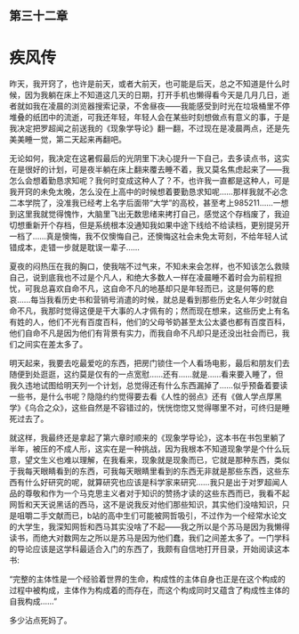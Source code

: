 ## ﻿第三十二章

# 疾风传

昨天，我开窍了，也许是前天，或者大前天，也可能是后天，总之不知道是什么时候，因为我躺在床上不知道这几天的日期，打开手机也懒得看今天是几月几日，逝者就如我在凌晨的浏览器搜索记录，不舍昼夜——我能感受到时光在垃圾桶里不停堆叠的纸团中的流逝，可我还年轻，年轻人会在某些时刻想做点有意义的事，于是我决定把罗超闻之前送我的《现象学导论》翻一翻，不过现在是凌晨两点，还是先美美睡一觉，第﻿二天起来再翻吧。

无论如何，我决定在这暑假最后的光阴里下决心提升一下自己，去多读点书，这实在是很好的计划，可是夜半躺在床上翻来覆去睡不着，我又莫名焦虑起来了——我怎么会想着勤恳求知呢？我何时变成这种人了？不，也许我一直都是这种人，可是我开窍的未免太晚，怎么没在上高中的时候想着要勤恳求知呢……那样我就不必念二本学院了，没准我已经考上名字后面带“大学”的高校，甚至考上985211……一想到这里我就觉得愧怍，大脑里飞出无数思绪来拷打自己，感觉这个存档废了，我迫切想重新开个存档，但是系统根本没通知我如果中途﻿下线给不给读档，更别提另开一档了……真是懊悔，我不仅懊悔自己，还懊悔这社会未免太苛刻，不给年轻人试错成本，走错一步就是耽误一辈子……

夏夜的闷热压在我的胸口，使我喘不过气来，不知未来会怎样，也不知该怎么救赎自己，说到底我也不过是个凡人，和绝大多数人一样在凌晨睡不着时会为前程担忧，可我总喜欢自命不凡，这自命不凡的地基却只是年轻而已，这是何等的悲哀……每当我看历史书和营销号消遣的时候，就总是看到那些历史名人年少时就自命不凡，我那时觉得这便是干大事的人才佩有的；然而现在想来，这些历史上有名有姓的人，他们不光有﻿百度百科，他们的父母爷奶甚至太公太婆也都有百度百科，他们自命不凡是因为他们有背景有实力，而我自命不凡却只是还没出社会而已，我们之间实在差太多了。

明天起来，我要去吃最爱吃的东西，把房门锁住一个人看场电影，最后和朋友们去随便到处逛逛，这约莫是仅有的一点宽慰……还有……就是……看来要入睡了，但我久违地试图给明天列一个计划，总觉得还有什么东西漏掉了……似乎预备着要读一些书，是什么书呢？隐隐约约觉得要去看《人性的弱点》还有《做人学点厚黑学》《乌合之众》，这些自然是不容错过的，恍恍惚惚又觉得哪里不﻿对，可终归是睡死过去了。

就这样，我最终还是拿起了第六章时顺来的《现象学导论》，这本书在书包里躺了半年，被压的不成人形，这实在是一种挑战，因为我根本不知道现象学是个什么玩意，望文生义也难以理解，在我看来，现象就是现象而已，它就是那种东西，类似于我每天眼睛看到的东西，可我每天眼睛里看到的东西无非就是那些东西，这些东西有什么好研究的呢，就算研究也应该是科学家来研究……我只是出于对罗超闻人品的尊敬和作为一个马克思主义者对于知识的赞扬才读的这些东西而已，我看不起网哲和天天说黑话的西马，这不是说我反对他们那些知识，其实他们没啥知识，只是咀嚼二﻿手文献而已，b站的高中生们可能被网哲吸引，不过作为一个经常水论文的大学生，我深知网哲和西马其实没啥了不起——我之所以是个苏马是因为我懒得读书，而绝大对数网左之所以是苏马是因为他们蠢，我们之间差太多了。一门学科的导论应该是这学科最适合入门的东西了，我颇有自信地打开目录，开始阅读这本书:

“完整的主体性是一个经验着世界的生命，构成性的主体自身也正是在这个构成的过程中被构成，主体作为构成着的而存在，而这个构成同时又蕴含了构成性主体的自我构成……”

多少沾点死妈了。

